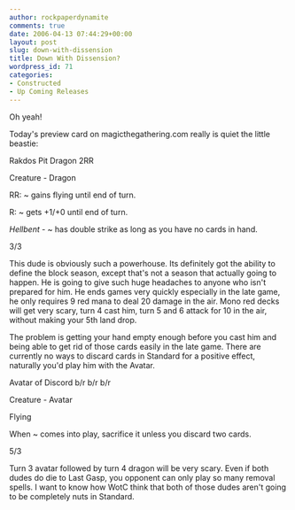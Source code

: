 ```yaml
---
author: rockpaperdynamite
comments: true
date: 2006-04-13 07:44:29+00:00
layout: post
slug: down-with-dissension
title: Down With Dissension?
wordpress_id: 71
categories:
- Constructed
- Up Coming Releases
---
```


Oh yeah!

Today's preview card on magicthegathering.com really is quiet the little beastie:

Rakdos Pit Dragon 2RR

Creature - Dragon 

RR: ~ gains flying until end of turn.

R: ~ gets +1/+0 until end of turn.

_Hellbent_ - ~ has double strike as long as you have no cards in hand.

3/3

<!-- more -->

This dude is obviously such a powerhouse. Its definitely got the ability to define the block season, except that's not a season that actually going to happen. He is going to give such huge headaches to anyone who isn't prepared for him. He ends games very quickly especially in the late game, he only requires 9 red mana to deal 20 damage in the air. Mono red decks will get very scary, turn 4 cast him, turn 5 and 6 attack for 10 in the air, without making your 5th land drop. 

The problem is getting your hand empty enough before you cast him and being able to get rid of those cards easily in the late game. There are currently no ways to discard cards in Standard for a positive effect, naturally you'd play him with the Avatar.

Avatar of Discord b/r b/r b/r

Creature - Avatar

Flying

When ~ comes into play, sacrifice it unless you discard two cards.

5/3

Turn 3 avatar followed by turn 4 dragon will be very scary. Even if both dudes do die to Last Gasp, you opponent can only play so many removal spells. I want to know how WotC think that both of those dudes aren't going to be completely nuts in Standard.
